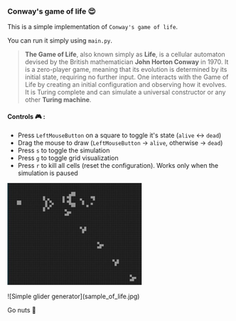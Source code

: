 ### Conway's game of life :heart_eyes:
This is a simple implementation of `Conway's game of life`.

You can run it simply using `main.py`.
> **The Game of Life**, also known simply as **Life**, is a cellular automaton devised by the British mathematician **John Horton Conway** in 1970. It is a zero-player game, meaning that its evolution is determined by its initial state, requiring no further input. One interacts with the Game of Life by creating an initial configuration and observing how it evolves. It is Turing complete and can simulate a universal constructor or any other **Turing machine**.

#### **Controls :video_game: :**
- Press `LeftMouseButton` on a square to toggle it's state (`alive` <-> `dead`)
- Drag the mouse to draw (`LeftMouseButton` -> `alive`, otherwise -> `dead`)
- Press `s` to toggle the simulation
- Press `g` to toggle grid visualization
- Press `r` to kill all cells (reset the configuration). Works only when the simulation is paused
<div style="width: 60%; height: 60%">
  
![Simple glider generator](sample_of_life.jpg)
  
</div>
![Simple glider generator](sample_of_life.jpg)

Go nuts :chestnut:
